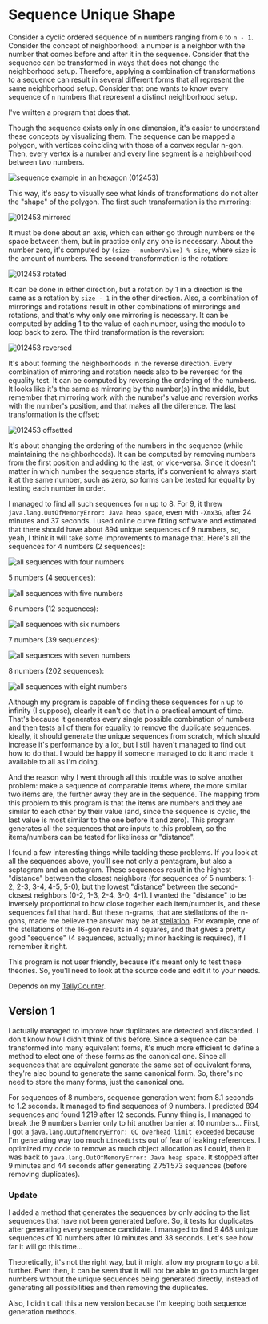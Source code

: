 # Sequence Unique Shape

Consider a cyclic ordered sequence of `n` numbers ranging from `0` to `n - 1`. Consider the concept of neighborhood: a number is a neighbor with the number that comes before and after it in the sequence. Consider that the sequence can be transformed in ways that does not change the neighborhood setup. Therefore, applying a combination of transformations to a sequence can result in several different forms that all represent the same neighborhood setup. Consider that one wants to know every sequence of `n` numbers that represent a distinct neighborhood setup.

I've written a program that does that.

Though the sequence exists only in one dimension, it's easier to understand these concepts by visualizing them. The sequence can be mapped a polygon, with vertices coinciding with those of a convex regular n-gon. Then, every vertex is a number and every line segment is a neighborhood between two numbers.

![sequence example in an hexagon (012453)](src/io/github/guiritter/sequence_unique_shape/image/sequence.svg)

This way, it's easy to visually see what kinds of transformations do not alter the "shape" of the polygon. The first such transformation is the mirroring:

![012453 mirrored](src/io/github/guiritter/sequence_unique_shape/image/mirror.svg)

It must be done about an axis, which can either go through numbers or the space between them, but in practice only any one is necessary. About the number zero, it's computed by `(size - numberValue) % size`, where `size` is the amount of numbers. The second transformation is the rotation:

![012453 rotated](src/io/github/guiritter/sequence_unique_shape/image/rotation.svg)

It can be done in either direction, but a rotation by 1 in a direction is the same as a rotation by `size - 1` in the other direction. Also, a combination of mirrorings and rotations result in other combinations of mirrorings and rotations, and that's why only one mirroring is necessary. It can be computed by adding 1 to the value of each number, using the modulo to loop back to zero. The third transformation is the reversion:

![012453 reversed](src/io/github/guiritter/sequence_unique_shape/image/reverse.svg)

It's about forming the neighborhoods in the reverse direction. Every combination of mirroring and rotation needs also to be reversed for the equality test. It can be computed by reversing the ordering of the numbers. It looks like it's the same as mirroring by the number(s) in the middle, but remember that mirroring work with the number's value and reversion works with the number's position, and that makes all the diference. The last transformation is the offset:

![012453 offsetted](src/io/github/guiritter/sequence_unique_shape/image/offset.svg)

It's about changing the ordering of the numbers in the sequence (while maintaining the neighborhoods). It can be computed by removing numbers from the first position and adding to the last, or vice-versa. Since it doesn't matter in which number the sequence starts, it's convenient to always start it at the same number, such as zero, so forms can be tested for equality by testing each number in order.

I managed to find all such sequences for `n` up to 8. For 9, it threw `java.lang.OutOfMemoryError: Java heap space`, even with `-Xmx3G`, after 24 minutes and 37 seconds. I used online curve fitting software and estimated that there should have about 894 unique sequences of 9 numbers, so, yeah, I think it will take some improvements to manage that. Here's all the sequences for 4 numbers (2 sequences):

![all sequences with four numbers](src/io/github/guiritter/sequence_unique_shape/image/4.svg)

5 numbers (4 sequences):

![all sequences with five numbers](src/io/github/guiritter/sequence_unique_shape/image/5.svg)

6 numbers (12 sequences):

![all sequences with six numbers](src/io/github/guiritter/sequence_unique_shape/image/6.svg)

7 numbers (39 sequences):

![all sequences with seven numbers](src/io/github/guiritter/sequence_unique_shape/image/7.svg)

8 numbers (202 sequences):

![all sequences with eight numbers](src/io/github/guiritter/sequence_unique_shape/image/8.png)

Although my program is capable of finding these sequences for `n` up to infinity (I suppose), clearly it can't do that in a practical amount of time. That's because it generates every single possible combination of numbers and then tests all of them for equality to remove the duplicate sequences. Ideally, it should generate the unique sequences from scratch, which should increase it's performance by a lot, but I still haven't managed to find out how to do that. I would be happy if someone managed to do it and made it available to all as I'm doing.

And the reason why I went through all this trouble was to solve another problem: make a sequence of comparable items where, the more similar two items are, the further away they are in the sequence. The mapping from this problem to this program is that the items are numbers and they are similar to each other by their value (and, since the sequence is cyclic, the last value is most similar to the one before it and zero). This program generates all the sequences that are inputs to this problem, so the items/numbers can be tested for likeliness or "distance".

I found a few interesting things while tackling these problems. If you look at all the sequences above, you'll see not only a pentagram, but also a septagram and an octagram. These sequences result in the highest "distance" between the closest neighbors (for sequences of 5 numbers: 1-2, 2-3, 3-4, 4-5, 5-0), but the lowest "distance" between the second-closest neighbors (0-2, 1-3, 2-4, 3-0, 4-1). I wanted the "distance" to be inversely proportional to how close together each item/number is, and these sequences fail that hard. But these n-grams, that are stellations of the n-gons, made me believe the answer may be at [stellation](https://en.wikipedia.org/wiki/Stellation). For example, one of the stellations of the 16-gon results in 4 squares, and that gives a pretty good "sequence" (4 sequences, actually; minor hacking is required), if I remember it right.

This program is not user friendly, because it's meant only to test these theories. So, you'll need to look at the source code and edit it to your needs.

Depends on my [TallyCounter](https://github.com/GuiRitter/TallyCounter).

## Version 1

I actually managed to improve how duplicates are detected and discarded. I don't know how I didn't think of this before. Since a sequence can be transformed into many equivalent forms, it's much more efficient to define a method to elect one of these forms as the canonical one. Since all sequences that are equivalent generate the same set of equivalent forms, they're also bound to generate the same canonical form. So, there's no need to store the many forms, just the canonical one.

For sequences of 8 numbers, sequence generation went from 8.1 seconds to 1.2 seconds. It managed to find sequences of 9 numbers. I predicted 894 sequences and found 1 219 after 12 seconds. Funny thing is, I managed to break the 9 numbers barrier only to hit another barrier at 10 numbers... First, I got a `java.lang.OutOfMemoryError: GC overhead limit exceeded` because I'm generating way too much `LinkedList`s out of fear of leaking references. I optimized my code to remove as much object allocation as I could, then it was back to `java.lang.OutOfMemoryError: Java heap space`. It stopped after 9 minutes and 44 seconds after generating 2 751 573 sequences (before removing duplicates).

### Update

I added a method that generates the sequences by only adding to the list sequences that have not been generated before. So, it tests for duplicates after generating every sequence candidate. I managed to find 9 468 unique sequences of 10 numbers after 10 minutes and 38 seconds. Let's see how far it will go this time...

Theoretically, it's not the right way, but it might allow my program to go a bit further. Even then, it can be seen that it will not be able to go to much larger numbers without the unique sequences being generated directly, instead of generating all possibilities and then removing the duplicates.

Also, I didn't call this a new version because I'm keeping both sequence generation methods.

